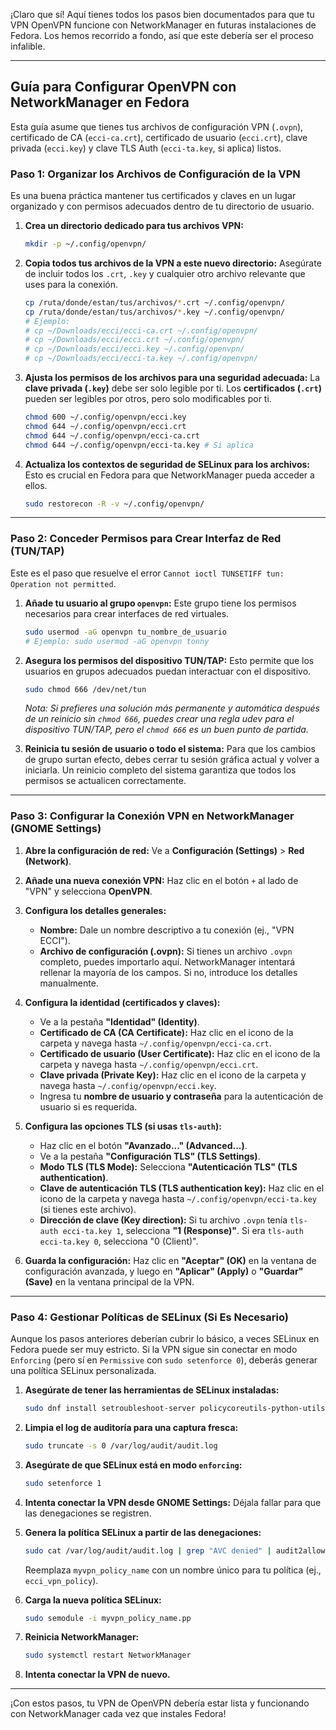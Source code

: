 ¡Claro que sí\! Aquí tienes todos los pasos bien documentados para que tu VPN OpenVPN funcione con NetworkManager en futuras instalaciones de Fedora. Los hemos recorrido a fondo, así que este debería ser el proceso infalible.

-----

## **Guía para Configurar OpenVPN con NetworkManager en Fedora**

Esta guía asume que tienes tus archivos de configuración VPN (`.ovpn`), certificado de CA (`ecci-ca.crt`), certificado de usuario (`ecci.crt`), clave privada (`ecci.key`) y clave TLS Auth (`ecci-ta.key`, si aplica) listos.

### **Paso 1: Organizar los Archivos de Configuración de la VPN**

Es una buena práctica mantener tus certificados y claves en un lugar organizado y con permisos adecuados dentro de tu directorio de usuario.

1.  **Crea un directorio dedicado para tus archivos VPN:**

    ```bash
    mkdir -p ~/.config/openvpn/
    ```

2.  **Copia todos tus archivos de la VPN a este nuevo directorio:**
    Asegúrate de incluir todos los `.crt`, `.key` y cualquier otro archivo relevante que uses para la conexión.

    ```bash
    cp /ruta/donde/estan/tus/archivos/*.crt ~/.config/openvpn/
    cp /ruta/donde/estan/tus/archivos/*.key ~/.config/openvpn/
    # Ejemplo:
    # cp ~/Downloads/ecci/ecci-ca.crt ~/.config/openvpn/
    # cp ~/Downloads/ecci/ecci.crt ~/.config/openvpn/
    # cp ~/Downloads/ecci/ecci.key ~/.config/openvpn/
    # cp ~/Downloads/ecci/ecci-ta.key ~/.config/openvpn/
    ```

3.  **Ajusta los permisos de los archivos para una seguridad adecuada:**
    La **clave privada (`.key`)** debe ser solo legible por ti. Los **certificados (`.crt`)** pueden ser legibles por otros, pero solo modificables por ti.

    ```bash
    chmod 600 ~/.config/openvpn/ecci.key
    chmod 644 ~/.config/openvpn/ecci.crt
    chmod 644 ~/.config/openvpn/ecci-ca.crt
    chmod 644 ~/.config/openvpn/ecci-ta.key # Si aplica
    ```

4.  **Actualiza los contextos de seguridad de SELinux para los archivos:**
    Esto es crucial en Fedora para que NetworkManager pueda acceder a ellos.

    ```bash
    sudo restorecon -R -v ~/.config/openvpn/
    ```

-----

### **Paso 2: Conceder Permisos para Crear Interfaz de Red (TUN/TAP)**

Este es el paso que resuelve el error `Cannot ioctl TUNSETIFF tun: Operation not permitted`.

1.  **Añade tu usuario al grupo `openvpn`:**
    Este grupo tiene los permisos necesarios para crear interfaces de red virtuales.

    ```bash
    sudo usermod -aG openvpn tu_nombre_de_usuario
    # Ejemplo: sudo usermod -aG openvpn tonny
    ```

2.  **Asegura los permisos del dispositivo TUN/TAP:**
    Esto permite que los usuarios en grupos adecuados puedan interactuar con el dispositivo.

    ```bash
    sudo chmod 666 /dev/net/tun
    ```

    *Nota: Si prefieres una solución más permanente y automática después de un reinicio sin `chmod 666`, puedes crear una regla udev para el dispositivo TUN/TAP, pero el `chmod 666` es un buen punto de partida.*

3.  **Reinicia tu sesión de usuario o todo el sistema:**
    Para que los cambios de grupo surtan efecto, debes cerrar tu sesión gráfica actual y volver a iniciarla. Un reinicio completo del sistema garantiza que todos los permisos se actualicen correctamente.

-----

### **Paso 3: Configurar la Conexión VPN en NetworkManager (GNOME Settings)**

1.  **Abre la configuración de red:**
    Ve a **Configuración (Settings)** \> **Red (Network)**.

2.  **Añade una nueva conexión VPN:**
    Haz clic en el botón `+` al lado de "VPN" y selecciona **OpenVPN**.

3.  **Configura los detalles generales:**

      * **Nombre:** Dale un nombre descriptivo a tu conexión (ej., "VPN ECCI").
      * **Archivo de configuración (.ovpn):** Si tienes un archivo `.ovpn` completo, puedes importarlo aquí. NetworkManager intentará rellenar la mayoría de los campos. Si no, introduce los detalles manualmente.

4.  **Configura la identidad (certificados y claves):**

      * Ve a la pestaña **"Identidad" (Identity)**.
      * **Certificado de CA (CA Certificate):** Haz clic en el icono de la carpeta y navega hasta `~/.config/openvpn/ecci-ca.crt`.
      * **Certificado de usuario (User Certificate):** Haz clic en el icono de la carpeta y navega hasta `~/.config/openvpn/ecci.crt`.
      * **Clave privada (Private Key):** Haz clic en el icono de la carpeta y navega hasta `~/.config/openvpn/ecci.key`.
      * Ingresa tu **nombre de usuario y contraseña** para la autenticación de usuario si es requerida.

5.  **Configura las opciones TLS (si usas `tls-auth`):**

      * Haz clic en el botón **"Avanzado..." (Advanced...)**.
      * Ve a la pestaña **"Configuración TLS" (TLS Settings)**.
      * **Modo TLS (TLS Mode):** Selecciona **"Autenticación TLS" (TLS authentication)**.
      * **Clave de autenticación TLS (TLS authentication key):** Haz clic en el icono de la carpeta y navega hasta `~/.config/openvpn/ecci-ta.key` (si tienes este archivo).
      * **Dirección de clave (Key direction):** Si tu archivo `.ovpn` tenía `tls-auth ecci-ta.key 1`, selecciona **"1 (Response)"**. Si era `tls-auth ecci-ta.key 0`, selecciona "0 (Client)".

6.  **Guarda la configuración:**
    Haz clic en **"Aceptar" (OK)** en la ventana de configuración avanzada, y luego en **"Aplicar" (Apply)** o **"Guardar" (Save)** en la ventana principal de la VPN.

-----

### **Paso 4: Gestionar Políticas de SELinux (Si Es Necesario)**

Aunque los pasos anteriores deberían cubrir lo básico, a veces SELinux en Fedora puede ser muy estricto. Si la VPN sigue sin conectar en modo `Enforcing` (pero sí en `Permissive` con `sudo setenforce 0`), deberás generar una política SELinux personalizada.

1.  **Asegúrate de tener las herramientas de SELinux instaladas:**

    ```bash
    sudo dnf install setroubleshoot-server policycoreutils-python-utils -y
    ```

2.  **Limpia el log de auditoría para una captura fresca:**

    ```bash
    sudo truncate -s 0 /var/log/audit/audit.log
    ```

3.  **Asegúrate de que SELinux está en modo `enforcing`:**

    ```bash
    sudo setenforce 1
    ```

4.  **Intenta conectar la VPN desde GNOME Settings:**
    Déjala fallar para que las denegaciones se registren.

5.  **Genera la política SELinux a partir de las denegaciones:**

    ```bash
    sudo cat /var/log/audit/audit.log | grep "AVC denied" | audit2allow -M myvpn_policy_name
    ```

    Reemplaza `myvpn_policy_name` con un nombre único para tu política (ej., `ecci_vpn_policy`).

6.  **Carga la nueva política SELinux:**

    ```bash
    sudo semodule -i myvpn_policy_name.pp
    ```

7.  **Reinicia NetworkManager:**

    ```bash
    sudo systemctl restart NetworkManager
    ```

8.  **Intenta conectar la VPN de nuevo.**

-----

¡Con estos pasos, tu VPN de OpenVPN debería estar lista y funcionando con NetworkManager cada vez que instales Fedora\!
